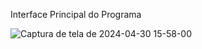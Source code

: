 Interface Principal do Programa

![Captura de tela de 2024-04-30 15-58-00](https://github.com/gustardev/sabor-express/assets/155181870/b518572a-14d2-44da-a12e-ed73c0316668)

